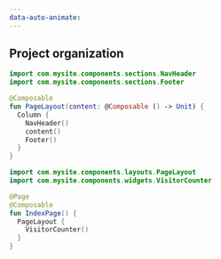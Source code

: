 ```yaml
---
data-auto-animate:
---
```


## <span data-id="title">Project organization</span>

```kotlin 1,2,7,9
import com.mysite.components.sections.NavHeader
import com.mysite.components.sections.Footer

@Composable
fun PageLayout(content: @Composable () -> Unit) {
  Column {
    NavHeader()
    content()
    Footer()  
  }
}
```

```kotlin 1,2,7-9
import com.mysite.components.layouts.PageLayout
import com.mysite.components.widgets.VisitorCounter

@Page
@Composable
fun IndexPage() {
  PageLayout {
    VisitorCounter()
  }    
}
```
